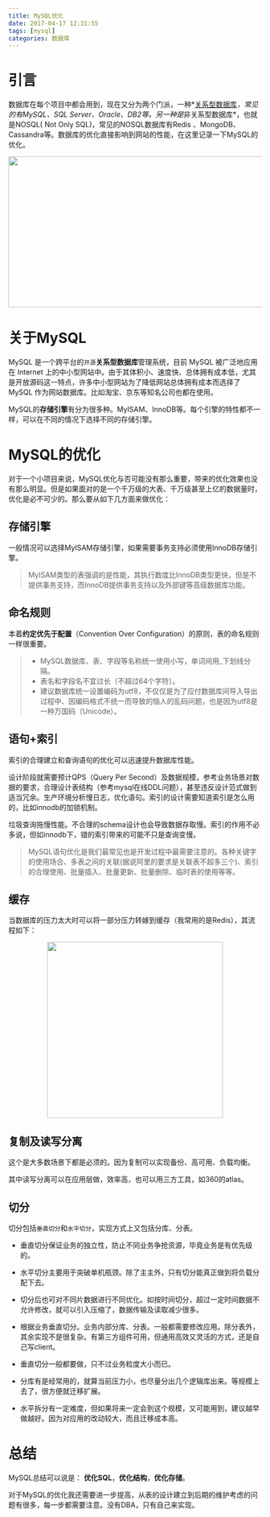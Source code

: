 ```yaml
---
title: MySQL优化
date: 2017-04-17 12:31:55
tags: [mysql]
categories: 数据库
---
```


# 引言

数据库在每个项目中都会用到，现在又分为两个门派，一种*[关系型数据库](http://baike.baidu.com/link?url=F1B2ducJyF3-AS6F8RbkCx-1y10TqUb0tcFlxpySya025ev87isg4GprakGLkp0RvhYLO6qbgzGBTskhi-iLVM9R6yI9MtAqhHq6qy7VPj6HTfW01Y2bIhIR5O7g1xOYdZ6Zsm_qzvnKGVw5oFSzkK)*，常见的有MySQL、SQL Server、Oracle、DB2等。另一种是*非关系型数据库*，也就是NOSQL( Not Only SQL)，常见的NOSQL数据库有Redis 、MongoDB、Cassandra等。数据库的优化直接影响到网站的性能，在这里记录一下MySQL的优化。<div align=center><img width="700" height="300" src="../../../../images/2017-4-17/MYSQL.jpg" algin="center"/>

</div><!-- more -->

# 关于MySQL

MySQL 是一个跨平台的`开源`**关系型数据库**管理系统，目前 MySQL 被广泛地应用在 Internet 上的中小型网站中。由于其体积小、速度快、总体拥有成本低，尤其是开放源码这一特点，许多中小型网站为了降低网站总体拥有成本而选择了 MySQL 作为网站数据库。比如淘宝、京东等知名公司也都在使用。

MySQL的**存储引擎**有分为很多种。MyISAM、InnoDB等。每个引擎的特性都不一样，可以在不同的情况下选择不同的存储引擎。

# MySQL的优化

对于一个小项目来说，MySQL优化与否可能没有那么重要，带来的优化效果也没有那么明显。但是如果面对的是一个千万级的大表、千万级甚至上亿的数据量时，优化是必不可少的。那么要从如下几方面来做优化：

## 存储引擎

一般情况可以选择MyISAM存储引擎，如果需要事务支持必须使用InnoDB存储引擎。

> MyISAM类型的表强调的是性能，其执行数度比InnoDB类型更快，但是不提供事务支持，而InnoDB提供事务支持以及外部键等高级数据库功能。

## 命名规则

本着**约定优先于配置**（Convention Over Configuration）的原则，表的命名规则一样很重要。

> - MySQL数据库、表、字段等名称统一使用小写，单词间用_下划线分隔。
> - 表名和字段名不宜过长（不超过64个字符）。
> - 建议数据库统一设置编码为utf8，不仅仅是为了应付数据库间导入导出过程中、因编码格式不统一而导致的恼人的乱码问题，也是因为utf8是一种万国码（Unicode）。

## 语句+索引

索引的合理建立和查询语句的优化可以迅速提升数据库性能。

设计阶段就需要预计QPS（Query Per Second）及数据规模，参考业务场景对数据的要求，合理设计表结构（参考mysql在线DDL问题），甚至违反设计范式做到适当冗余。生产环境分析慢日志，优化语句。索引的设计需要知道索引是怎么用的，比如innodb的加锁机制。

垃圾查询拖慢性能。不合理的schema设计也会导致数据存取慢。索引的作用不必多说，但如innodb下，错的索引带来的可能不只是查询变慢。

> MySQL语句优化是我们最常见也是开发过程中最需要注意的。各种关键字的使用场合、多表之间的关联(据说阿里的要求是关联表不超多三个)、索引的合理使用、批量插入、批量更新、批量删除、临时表的使用等等。

## 缓存

当数据库的压力太大时可以将一部分压力转嫁到缓存（我常用的是Redis），其流程如下：

<div align=center><img width="350" height="350" src="../../../../images/2017-4-17/redis.png" algin="center"/>

</div>

## 复制及读写分离

这个是大多数场景下都是必须的。因为复制可以实现备份、高可用、负载均衡。

其中读写分离可以在应用层做，效率高，也可以用三方工具，如360的atlas。

## 切分

切分包括`垂直切分`和`水平切分`，实现方式上又包括分库、分表。

- 垂直切分保证业务的独立性，防止不同业务争抢资源，毕竟业务是有优先级的。
- 水平切分主要用于突破单机瓶颈。除了主主外，只有切分能真正做到将负载分配下去。
- 切分后也可对不同片数据进行不同优化。如按时间切分，超过一定时间数据不允许修改，就可以引入压缩了，数据传输及读取减少很多。


- 根据业务垂直切分。业务内部分库、分表。一般都需要修改应用。除分表外，其余实现不是很复杂。有第三方组件可用，但通用高效又灵活的方式，还是自己写client。


- 垂直切分一般都要做，只不过业务粒度大小而已。
- 分库有是经常用的，就算当前压力小，也尽量分出几个逻辑库出来。等规模上去了，很方便就迁移扩展。
- 水平拆分有一定难度，但如果将来一定会到这个规模，又可能用到，建议越早做越好。因为对应用的改动较大，而且迁移成本高。

# 总结

MySQL总结可以说是： **优化SQL**，**优化结构**，**优化存储**。

对于MySQL的优化我还需要进一步提高，从表的设计建立到后期的维护考虑的问题有很多，每一步都需要注意。没有DBA，只有自己来实现。